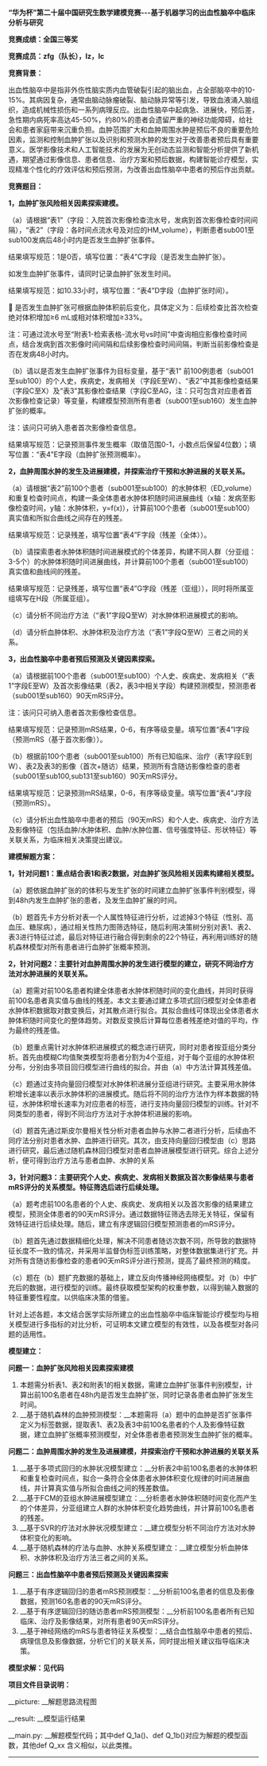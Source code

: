 __“华为杯”第二十届中国研究生数学建模竞赛\-\-\-基于机器学习的出血性脑卒中临床分析与研究__

__竞赛成绩：全国三等奖__

__竞赛成员：zfg（队长），lz，lc__

__竞赛背景：__

出血性脑卒中是指非外伤性脑实质内血管破裂引起的脑出血，占全部脑卒中的10\-15%。其病因复杂，通常由脑动脉瘤破裂、脑动脉异常等引发，导致血液涌入脑组织，造成机械性损伤和一系列病理反应。出血性脑卒中起病急、进展快，预后差，急性期内病死率高达45\-50%，约80%的患者会遗留严重的神经功能障碍，给社会和患者家庭带来沉重负担。血肿范围扩大和血肿周围水肿是预后不良的重要危险因素，监测和控制血肿扩张以及识别和预测水肿的发生对于改善患者预后具有重要意义。医学影像技术和人工智能技术的发展为无创动态监测和智能分析提供了新机遇，期望通过影像信息、患者信息、治疗方案和预后数据，构建智能诊疗模型，实现精准个性化的疗效评估和预后预测，为改善出血性脑卒中患者的预后作出贡献。

__竞赛题目：__

__1，血肿扩张风险相关因素探索建模。__

（a）请根据“表1”（字段：入院首次影像检查流水号，发病到首次影像检查时间间隔），“表2”（字段：各时间点流水号及对应的HM\_volume），判断患者sub001至sub100发病后48小时内是否发生血肿扩张事件。

结果填写规范：1是0否，填写位置：“表4”C字段（是否发生血肿扩张）。

如发生血肿扩张事件，请同时记录血肿扩张发生时间。

结果填写规范：如10\.33小时，填写位置：“表4”D字段（血肿扩张时间）。

	是否发生血肿扩张可根据血肿体积前后变化，具体定义为：后续检查比首次检查绝对体积增加≥6 mL或相对体积增加≥33%。

注：可通过流水号至“附表1\-检索表格\-流水号vs时间”中查询相应影像检查时间点，结合发病到首次影像时间间隔和后续影像检查时间间隔，判断当前影像检查是否在发病48小时内。

（b）请以是否发生血肿扩张事件为目标变量，基于“表1” 前100例患者（sub001至sub100）的个人史，疾病史，发病相关（字段E至W）、“表2”中其影像检查结果（字段C至X）及“表3”其影像检查结果（字段C至AG，注：只可包含对应患者首次影像检查记录）等变量，构建模型预测所有患者（sub001至sub160）发生血肿扩张的概率。

注：该问只可纳入患者首次影像检查信息。

结果填写规范：记录预测事件发生概率（取值范围0\-1，小数点后保留4位数）；填写位置：“表4”E字段（血肿扩张预测概率）。

__2，血肿周围水肿的发生及进展建模，并探索治疗干预和水肿进展的关联关系。__

（a）请根据“表2”前100个患者（sub001至sub100）的水肿体积（ED\_volume）和重复检查时间点，构建一条全体患者水肿体积随时间进展曲线（x轴：发病至影像检查时间，y轴：水肿体积，y=f\(x\)），计算前100个患者（sub001至sub100）真实值和所拟合曲线之间存在的残差。

结果填写规范：记录残差，填写位置“表4”F字段（残差（全体））。

（b）请探索患者水肿体积随时间进展模式的个体差异，构建不同人群（分亚组：3\-5个）的水肿体积随时间进展曲线，并计算前100个患者（sub001至sub100）真实值和曲线间的残差。

结果填写规范：记录残差，填写位置“表4”G字段（残差（亚组）），同时将所属亚组填写在H段（所属亚组）。

（c）请分析不同治疗方法（“表1”字段Q至W）对水肿体积进展模式的影响。

（d）请分析血肿体积、水肿体积及治疗方法（“表1”字段Q至W）三者之间的关系。

__3，出血性脑卒中患者预后预测及关键因素探索。__

（a）请根据前100个患者（sub001至sub100）个人史、疾病史、发病相关（“表1”字段E至W）及首次影像结果（表2，表3中相关字段）构建预测模型，预测患者（sub001至sub160）90天mRS评分。

注：该问只可纳入患者首次影像检查信息。

结果填写规范：记录预测mRS结果，0\-6，有序等级变量。填写位置“表4”I字段（预测mRS（基于首次影像））。

（b）根据前100个患者（sub001至sub100）所有已知临床、治疗（表1字段E到W）、表2及表3的影像（首次\+随访）结果，预测所有含随访影像检查的患者（sub001至sub100,sub131至sub160）90天mRS评分。

结果填写规范：记录预测mRS结果，0\-6，有序等级变量。填写位置“表4”J字段（预测mRS）。

（c）请分析出血性脑卒中患者的预后（90天mRS）和个人史、疾病史、治疗方法及影像特征（包括血肿/水肿体积、血肿/水肿位置、信号强度特征、形状特征）等关联关系，为临床相关决策提出建议。

__建模解题方案：__

__1，针对问题1：重点结合表1和表2数据，对血肿扩张风险相关因素构建相关模型。__

（a）题依据血肿扩张的的体积与发生扩张的时间建立血肿扩张事件判别模型，得到48h内发生血肿扩张的患者，及发生血肿扩展的时间。

（b）题首先卡方分析对表一个人属性特征进行分析，过滤掉3个特征（性别、高血压、糖尿病），通过相关性热力图筛选特征，随后利用决策树分别对表1、表2、表3进行特征过滤，最后对特征进行融合得到剩余的22个特征，再利用训练好的随机森林模型对所有患者进行血肿扩张概率预测。

__2，针对问题2：主要针对血肿周围水肿的发生进行模型的建立，研究不同治疗方法对水肿进展的关联关系。__

（a）题需对前100名患者构建全体患者水肿体积随时间的变化曲线，并同时获得前100名患者真实值与曲线的残差。本文主要通过建立多项式回归模型对全体患者水肿体积数据取对数变换后，对其散点进行拟合。其拟合曲线可体现出全体患者水肿体积随时间变化的整体趋势。对数反变换后计算每位患者残差绝对值的平均，作为最终的残差值。

（b）题重点需针对水肿体积进展模式的概念进行研究，同时对患者按亚组分类分析。首先由模糊C均值聚类模型将患者分割为4个亚组，对于每个亚组的水肿体积分布，分别由多项目回归模型进行曲线的拟合。并由（a）中方法计算其残差值。

（c）题通过支持向量回归模型对水肿体积进展分亚组进行研究。主要采用水肿体积增长速率以表示水肿体积的进展模式。随后将不同的治疗方法作为样本数据的特征，水肿体积增长速率为对应患者的标签，进行支持向量回归模型的训练。针对不同类型的患者，得到不同治疗方法对于水肿体积进展的影响。

（d）题首先通过斯皮尔曼相关性分析对患者血肿与水肿二者进行分析，后续由不同疗法分别对患者水肿、血肿进行研究。其次，由支持向量回归模型由（c）思路进行研究，最后通过随机森林回归模型对患者血肿进展模型进行研究。综合上述分析，便可得到治疗方法与患者血肿、水肿的关系

__3，针对问题3：主要研究个人史、疾病史、发病相关数据及首次影像结果与患者mRS评分的关系模型。特征筛选后进行后续处理。__

（a）题考虑前100名患者的个人史、疾病史、发病相关以及首次影像的结果建立模型，预测全体患者的90天mRS评分。通过数据特征筛选去除无关特征，保留有效特征进行后续处理。随后，建立有序逻辑回归模型预测患者的mRS评分。

（b）题首先通过数据精细化处理，解决不同患者随访次数不同，所导致的数据特征长度不一致的情况，并采用半监督伪标签训练策略，对整体数据集进行扩充。并对所有含随访影像检查的患者90天mRS评分进行预测，提高了最终预测的精度。

（c）题在（b）题扩充数据的基础上，建立反向传播神经网络模型。对（b）中扩充后的数据，进行模型的训练。最终获取模型架构的权重参数，以得到输入数据的特征重要性程度。以供临床决策的借鉴。

针对上述各题，本文结合医学实际所建立的出血性脑卒中临床智能诊疗模型均与相关模型进行多指标的对比分析，可证明本文建立模型的有效性，以及各模型对各问题的适用性。

__模型建立：__

__问题一：血肿扩张风险相关因素探索建模__<a id="_Hlk170722390"></a>

1. 本题需分析表1、表2和附表1的相关数据，需建立血肿扩张事件判别模型，计算出前100名患者在48h内是否发生血肿扩张，同时记录各患者血肿扩张发生时间。
2. __基于随机森林的血肿预测模型：__本题需将（a）题中的血肿是否扩张事件定义为标签数据，提取表1、表2及表3中前100名患者的个人及影像特征数据，建立血肿扩张概率预测模型，对全体患者患者预测发生血肿扩张的概率。

__问题二：血肿周围水肿的发生及进展建模，并探索治疗干预和水肿进展的关联关系__

1. __基于多项式回归的水肿状况模型建立：__分析表2中前100名患者的水肿体积和重复检查时间点，拟合一条符合全体患者水肿体积变化规律的时间进展曲线，并计算真实值与所拟合曲线之间的残差数值。
2. __基于FCM的亚组水肿进展模型建立：__分析患者水肿体积随时间变化而产生的个体差异，分亚组建立人群的水肿体积变化趋势曲线，并计算前100名患者的残差。
3. __基于SVR的疗法对水肿状况模型建立：__建立模型分析不同治疗方法对水肿体积变化的影响。
4. __基于随机森林的疗法与血肿、水肿关系模型建立：__建立模型分析血肿体积、水肿体积及治疗方法三者之间的关系。

__问题三：出血性脑卒中患者预后预测及关键因素探索__

1. __基于有序逻辑回归的患者mRS预测模型：__分析前100名患者的信息及影像数据，预测160名患者的90天mRS评分。
2. __基于有序逻辑回归的随访患者mRS预测模型：__分析前100名患者所有已知临床、治疗及影像结果，对所有患者90天mRS评分。
3. __基于神经网络的mRS与患者特征关系模型：__结合血性脑卒中患者的预后、病理信息及影像数据，分析它们的关联关系，同时提出相关建议指导临床决策。

__模型求解：见代码__

__项目文件目录说明：__

__picture: __解题思路流程图

__result: __模型运行结果

__main\.py: __解题模型代码；其中def Q\_1a\(\)、def Q\_1b\(\)对应为解题的模型函数，其他def Q\_xx 含义相似，以此类推。

__	__

